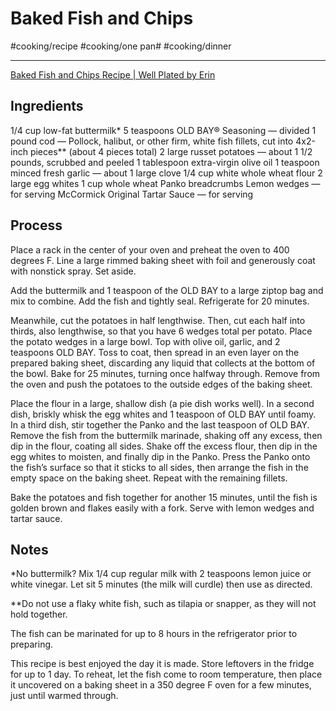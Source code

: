# Baked Fish and Chips
#cooking/recipe #cooking/one pan# #cooking/dinner
- - - -
[Baked Fish and Chips Recipe | Well Plated by Erin](https://www.wellplated.com/baked-fish-and-chips/)

## Ingredients
 1/4 cup low-fat buttermilk*
 5 teaspoons OLD BAY® Seasoning — divided
 1 pound cod — Pollock, halibut, or other firm, white fish fillets, cut into 4x2-inch pieces** (about 4 pieces total)
 2 large russet potatoes — about 1 1/2 pounds, scrubbed and peeled
 1 tablespoon extra-virgin olive oil
 1 teaspoon minced fresh garlic — about 1 large clove
 1/4 cup white whole wheat flour
 2 large egg whites
 1 cup whole wheat Panko breadcrumbs
 Lemon wedges — for serving
 McCormick Original Tartar Sauce — for serving

## Process
Place a rack in the center of your oven and preheat the oven to 400 degrees F. Line a large rimmed baking sheet with foil and generously coat with nonstick spray. Set aside.

Add the buttermilk and 1 teaspoon of the OLD BAY to a large ziptop bag and mix to combine. Add the fish and tightly seal. Refrigerate for 20 minutes.

Meanwhile, cut the potatoes in half lengthwise. Then, cut each half into thirds, also lengthwise, so that you have 6 wedges total per potato.  Place the potato wedges in a large bowl. Top with olive oil, garlic, and 2 teaspoons OLD BAY. Toss to coat, then spread in an even layer on the prepared baking sheet, discarding any liquid that collects at the bottom of the bowl. Bake for 25 minutes, turning once halfway through. Remove from the oven and push the potatoes to the outside edges of the baking sheet.

Place the flour in a large, shallow dish (a pie dish works well). In a second dish, briskly whisk the egg whites and 1 teaspoon of OLD BAY until foamy. In a third dish, stir together the Panko and the last teaspoon of OLD BAY. Remove the fish from the buttermilk marinade, shaking off any excess, then dip in the flour, coating all sides. Shake off the excess flour, then dip in the egg whites to moisten, and finally dip in the Panko. Press the Panko onto the fish’s surface so that it sticks to all sides, then arrange the fish in the empty space on the baking sheet. Repeat with the remaining fillets.

Bake the potatoes and fish together for another 15 minutes, until the fish is golden brown and flakes easily with a fork. Serve with lemon wedges and tartar sauce.

## Notes
*No buttermilk? Mix 1/4 cup regular milk with 2 teaspoons lemon juice or white vinegar. Let sit 5 minutes (the milk will curdle) then use as directed.

**Do not use a flaky white fish, such as tilapia or snapper, as they will not hold together.

The fish can be marinated for up to 8 hours in the refrigerator prior to preparing.

This recipe is best enjoyed the day it is made. Store leftovers in the fridge for up to 1 day. To reheat, let the fish come to room temperature, then place it uncovered on a baking sheet in a 350 degree F oven for a few minutes, just until warmed through.